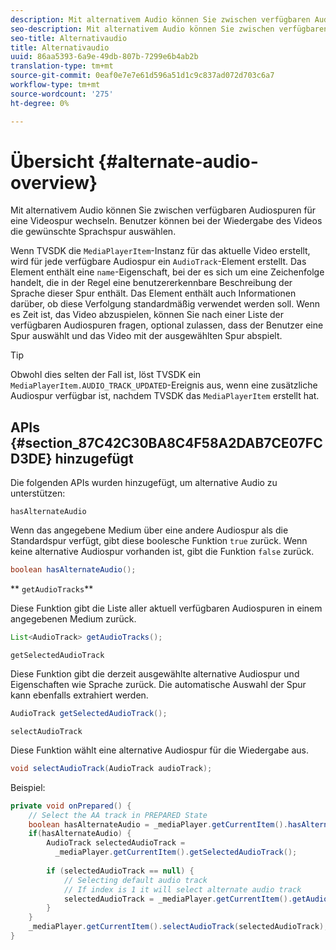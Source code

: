 ```yaml
---
description: Mit alternativem Audio können Sie zwischen verfügbaren Audiospuren für eine Videospur wechseln. Benutzer können bei der Wiedergabe des Videos die gewünschte Sprachspur auswählen.
seo-description: Mit alternativem Audio können Sie zwischen verfügbaren Audiospuren für eine Videospur wechseln. Benutzer können bei der Wiedergabe des Videos die gewünschte Sprachspur auswählen.
seo-title: Alternativaudio
title: Alternativaudio
uuid: 86aa5393-6a9e-49db-807b-7299e6b4ab2b
translation-type: tm+mt
source-git-commit: 0eaf0e7e7e61d596a51d1c9c837ad072d703c6a7
workflow-type: tm+mt
source-wordcount: '275'
ht-degree: 0%

---
```



# Übersicht {#alternate-audio-overview}

Mit alternativem Audio können Sie zwischen verfügbaren Audiospuren für eine Videospur wechseln. Benutzer können bei der Wiedergabe des Videos die gewünschte Sprachspur auswählen.

<!--<a id="section_E4F9DC28A2944BD08B4190A7F98A8365"></a>-->

Wenn TVSDK die `MediaPlayerItem`-Instanz für das aktuelle Video erstellt, wird für jede verfügbare Audiospur ein `AudioTrack`-Element erstellt. Das Element enthält eine `name`-Eigenschaft, bei der es sich um eine Zeichenfolge handelt, die in der Regel eine benutzererkennbare Beschreibung der Sprache dieser Spur enthält. Das Element enthält auch Informationen darüber, ob diese Verfolgung standardmäßig verwendet werden soll. Wenn es Zeit ist, das Video abzuspielen, können Sie nach einer Liste der verfügbaren Audiospuren fragen, optional zulassen, dass der Benutzer eine Spur auswählt und das Video mit der ausgewählten Spur abspielt.

>[!TIP]
>
>Obwohl dies selten der Fall ist, löst TVSDK ein `MediaPlayerItem.AUDIO_TRACK_UPDATED`-Ereignis aus, wenn eine zusätzliche Audiospur verfügbar ist, nachdem TVSDK das `MediaPlayerItem` erstellt hat.

## APIs {#section_87C42C30BA8C4F58A2DAB7CE07FCD3DE} hinzugefügt

Die folgenden APIs wurden hinzugefügt, um alternative Audio zu unterstützen:

`hasAlternateAudio`

Wenn das angegebene Medium über eine andere Audiospur als die Standardspur verfügt, gibt diese boolesche Funktion `true` zurück. Wenn keine alternative Audiospur vorhanden ist, gibt die Funktion `false` zurück.

```java
boolean hasAlternateAudio();
```

** `getAudioTracks`**

Diese Funktion gibt die Liste aller aktuell verfügbaren Audiospuren in einem angegebenen Medium zurück.

```java
List<AudioTrack> getAudioTracks();
```

`getSelectedAudioTrack`

Diese Funktion gibt die derzeit ausgewählte alternative Audiospur und Eigenschaften wie Sprache zurück. Die automatische Auswahl der Spur kann ebenfalls extrahiert werden.

```java
AudioTrack getSelectedAudioTrack();
```

`selectAudioTrack`

Diese Funktion wählt eine alternative Audiospur für die Wiedergabe aus.

```java
void selectAudioTrack(AudioTrack audioTrack);
```

Beispiel:

```java
private void onPrepared() { 
    // Select the AA track in PREPARED State 
    boolean hasAlternateAudio = _mediaPlayer.getCurrentItem().hasAlternateAudio(); 
    if(hasAlternateAudio) { 
        AudioTrack selectedAudioTrack =  
          _mediaPlayer.getCurrentItem().getSelectedAudioTrack(); 
 
        if (selectedAudioTrack == null) {  
            // Selecting default audio track  
            // If index is 1 it will select alternate audio track  
            selectedAudioTrack = _mediaPlayer.getCurrentItem().getAudioTracks().get(0);  
        } 
    } 
    _mediaPlayer.getCurrentItem().selectAudioTrack(selectedAudioTrack); 
} 
```

